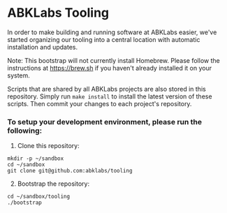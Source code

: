ABKLabs Tooling
===============

In order to make building and running software at ABKLabs easier,
we've started organizing our tooling into a central location with
automatic installation and updates.

Note: This bootstrap will not currently install Homebrew.  Please
follow the instructions at https://brew.sh if you haven't already
installed it on your system.

Scripts that are shared by all ABKLabs projects are also stored 
in this repository. Simply run `make install` to install the 
latest version of these scripts. Then commit your changes to each
project's repository.

### To setup your development environment, please run the following:

1. Clone this repository:

```
mkdir -p ~/sandbox
cd ~/sandbox
git clone git@github.com:abklabs/tooling
```

2. Bootstrap the repository:

```
cd ~/sandbox/tooling
./bootstrap
```
